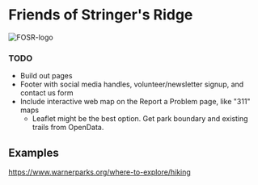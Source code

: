 # Friends of Stringer's Ridge

![FOSR-logo](https://user-images.githubusercontent.com/67700253/104483752-774e2f00-5596-11eb-843e-6d8cd64ad6a5.jpeg)

### TODO
- Build out pages
- Footer with social media handles, volunteer/newsletter signup, and contact us form 
- Include interactive web map on the Report a Problem page, like "311" maps 
  - Leaflet might be the best option. Get park boundary and existing trails from OpenData.
  
## Examples 

https://www.warnerparks.org/where-to-explore/hiking
